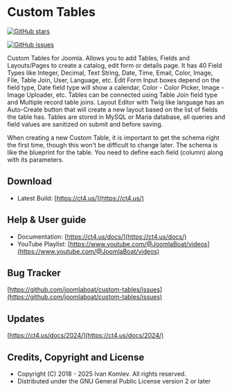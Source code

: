 # Custom Tables

[![GitHub stars](https://img.shields.io/github/stars/joomlaboat/custom-tables.svg?style=social&label=Star&maxAge=2592000)](https://GitHub.com/joomlaboat/custom-tables/stargazers/)

[![GitHub issues](https://img.shields.io/github/issues/joomlaboat/custom-tables.svg)](https://GitHub.com/joomlaboat/custom-tables/issues/)

Custom Tables for Joomla. Allows you to add Tables, Fields and Layouts/Pages to create a catalog, edit form or details
page.
It has 40 Field Types like Integer, Decimal, Text String, Date, Time, Email, Color, Image, File, Table Join, User,
Language, etc.
Edit Form Input boxes depend on the field type, Date field type will show a calendar, Color - Color Picker, Image -
Image Uploader, etc.
Tables can be connected using Table Join field type and Multiple record table joins.
Layout Editor with Twig like language has an Auto-Create button that will create a new layout based on the list of
fields the table has.
Tables are stored in MySQL or Maria database, all queries and field values are sanitized on submit and before saving.

When creating a new Custom Table, it is important to get the schema right the first time, though this won't be difficult
to change later.
The schema is like the blueprint for the table. You need to define each field (column) along with its parameters.

Download
--------

- Latest Build: [https://ct4.us/](https://ct4.us/)

Help & User guide
------------

- Documentation: [https://ct4.us/docs/](https://ct4.us/docs/)
- YouTube Playlist: [https://www.youtube.com/@JoomlaBoat/videos](https://www.youtube.com/@JoomlaBoat/videos)

Bug Tracker
------------
[https://github.com/joomlaboat/custom-tables/issues](https://github.com/joomlaboat/custom-tables/issues)

Updates
----------

[https://ct4.us/docs/2024/](https://ct4.us/docs/2024/)

Credits, Copyright and License
----------

* Copyright (C) 2018 - 2025 Ivan Komlev. All rights reserved.
* Distributed under the GNU General Public License version 2 or later
